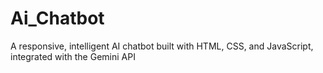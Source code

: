 # Ai_Chatbot
A responsive, intelligent AI chatbot built with HTML, CSS, and JavaScript, integrated with the Gemini API
